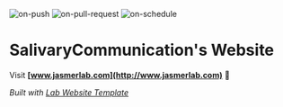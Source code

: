
  ![on-push](../../actions/workflows/on-push.yaml/badge.svg)
  ![on-pull-request](../../actions/workflows/on-pull-request.yaml/badge.svg)
  ![on-schedule](../../actions/workflows/on-schedule.yaml/badge.svg)

  # SalivaryCommunication's Website

  Visit **[www.jasmerlab.com](http://www.jasmerlab.com)** 🚀

  _Built with [Lab Website Template](https://greene-lab.gitbook.io/lab-website-template-docs)_
